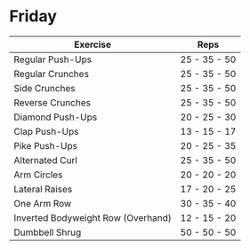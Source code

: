 # Friday

| Exercise                              | Reps         |
|---------------------------------------|--------------|
| Regular Push-Ups                      | 25 - 35 - 50 |
| Regular Crunches                      | 25 - 35 - 50 |
| Side Crunches                         | 25 - 35 - 50 |
| Reverse Crunches                      | 25 - 35 - 50 |
| Diamond Push-Ups                      | 20 - 25 - 30 |
| Clap Push-Ups                         | 13 - 15 - 17 |
| Pike Push-Ups                         | 20 - 25 - 35 |
| Alternated Curl                       | 25 - 35 - 50 |
| Arm Circles                           | 20 - 20 - 20 |
| Lateral Raises                        | 17 - 20 - 25 |
| One Arm Row                           | 30 - 35 - 40 |
| Inverted Bodyweight Row (Overhand)    | 12 - 15 - 20 |
| Dumbbell Shrug                        | 50 - 50 - 50 |
